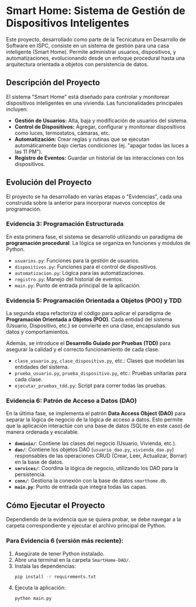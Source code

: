 # Smart Home: Sistema de Gestión de Dispositivos Inteligentes

Este proyecto, desarrollado como parte de la Tecnicatura en Desarrollo de Software en ISPC, consiste en un sistema de gestión para una casa inteligente (Smart Home). Permite administrar usuarios, dispositivos, y automatizaciones, evolucionando desde un enfoque procedural hasta una arquitectura orientada a objetos con persistencia de datos.

## Descripción del Proyecto

El sistema "Smart Home" está diseñado para controlar y monitorear dispositivos inteligentes en una vivienda. Las funcionalidades principales incluyen:

-   **Gestión de Usuarios:** Alta, baja y modificación de usuarios del sistema.
-   **Control de Dispositivos:** Agregar, configurar y monitorear dispositivos como luces, termostatos, cámaras, etc.
-   **Automatización:** Crear reglas y rutinas que se ejecutan automáticamente bajo ciertas condiciones (ej. "apagar todas las luces a las 11 PM").
-   **Registro de Eventos:** Guardar un historial de las interacciones con los dispositivos.

## Evolución del Proyecto

El proyecto se ha desarrollado en varias etapas o "Evidencias", cada una construida sobre la anterior para incorporar nuevos conceptos de programación.

### Evidencia 3: Programación Estructurada

En esta primera fase, el sistema se desarrolló utilizando un paradigma de **programación procedural**. La lógica se organiza en funciones y módulos de Python.

-   `usuarios.py`: Funciones para la gestión de usuarios.
-   `dispositivos.py`: Funciones para el control de dispositivos.
-   `automatizacion.py`: Lógica para las automatizaciones.
-   `registro.py`: Manejo del historial de eventos.
-   `main.py`: Punto de entrada principal de la aplicación.

### Evidencia 5: Programación Orientada a Objetos (POO) y TDD

La segunda etapa refactoriza el código para aplicar el paradigma de **Programación Orientada a Objetos (POO)**. Cada entidad del sistema (Usuario, Dispositivo, etc.) se convierte en una clase, encapsulando sus datos y comportamientos.

Además, se introduce el **Desarrollo Guiado por Pruebas (TDD)** para asegurar la calidad y el correcto funcionamiento de cada clase.

-   `clase_usuario.py`, `clase_dispositivo.py`, etc.: Clases que modelan las entidades del sistema.
-   `prueba_usuario.py`, `prueba_dispositivo.py`, etc.: Pruebas unitarias para cada clase.
-   `ejecutar_pruebas_tdd.py`: Script para correr todas las pruebas.

### Evidencia 6: Patrón de Acceso a Datos (DAO)

En la última fase, se implementa el patrón **Data Access Object (DAO)** para separar la lógica de negocio de la lógica de acceso a datos. Esto permite que la aplicación interactúe con una base de datos (SQLite en este caso) de manera ordenada y escalable.

-   **`dominio/`**: Contiene las clases del negocio (Usuario, Vivienda, etc.).
-   **`dao/`**: Contiene los objetos DAO (`usuario_dao.py`, `vivienda_dao.py`) responsables de las operaciones CRUD (Crear, Leer, Actualizar, Borrar) en la base de datos.
-   **`services/`**: Coordina la lógica de negocio, utilizando los DAO para la persistencia.
-   **`conn/`**: Gestiona la conexión con la base de datos `smarthome.db`.
-   **`main.py`**: Punto de entrada que integra todas las capas.

## Cómo Ejecutar el Proyecto

Dependiendo de la evidencia que se quiera probar, se debe navegar a la carpeta correspondiente y ejecutar el archivo principal de Python.

### Para Evidencia 6 (versión más reciente):

1.  Asegúrate de tener Python instalado.
2.  Abre una terminal en la carpeta `SmartHome-DAO/`.
3.  Instala las dependencias:
    ```bash
    pip install -r requirements.txt
    ```
4.  Ejecuta la aplicación:
    ```bash
    python main.py
    ```
